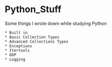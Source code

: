 # Python_Stuff
Some things I wrote down while studying Python

    * Built in
    * Basic Collection Types
    * Advanced Collections Types
    * Exceptions
    * Itertools
    * OOP
    * Logging
    